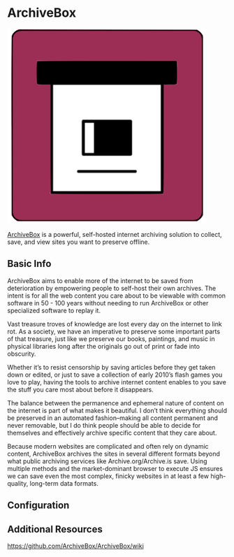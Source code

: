 # ArchiveBox

![Alt text](archivebox.png)

[ArchiveBox](https://archivebox.io/) is a powerful, self-hosted internet archiving solution to collect, save, and view sites you want to preserve offline.

## Basic Info

ArchiveBox aims to enable more of the internet to be saved from deterioration by empowering people to self-host their own archives. The intent is for all the web content you care about to be viewable with common software in 50 - 100 years without needing to run ArchiveBox or other specialized software to replay it.

Vast treasure troves of knowledge are lost every day on the internet to link rot. As a society, we have an imperative to preserve some important parts of that treasure, just like we preserve our books, paintings, and music in physical libraries long after the originals go out of print or fade into obscurity.

Whether it’s to resist censorship by saving articles before they get taken down or edited, or just to save a collection of early 2010’s flash games you love to play, having the tools to archive internet content enables to you save the stuff you care most about before it disappears.

The balance between the permanence and ephemeral nature of content on the internet is part of what makes it beautiful. I don’t think everything should be preserved in an automated fashion–making all content permanent and never removable, but I do think people should be able to decide for themselves and effectively archive specific content that they care about.

Because modern websites are complicated and often rely on dynamic content, ArchiveBox archives the sites in several different formats beyond what public archiving services like Archive.org/Archive.is save. Using multiple methods and the market-dominant browser to execute JS ensures we can save even the most complex, finicky websites in at least a few high-quality, long-term data formats.

## Configuration



## Additional Resources

https://github.com/ArchiveBox/ArchiveBox/wiki